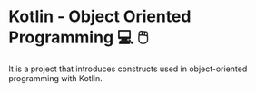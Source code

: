 # Kotlin - Object Oriented Programming 💻 🖱️

It is a project that introduces constructs used in object-oriented programming with Kotlin.

